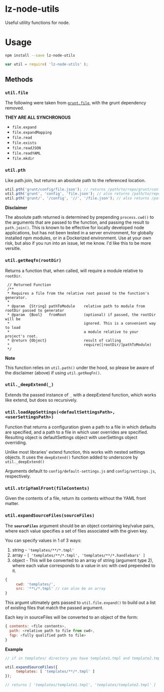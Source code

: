 lz-node-utils
=============

Useful utility functions for node.

# Usage

```bash
npm install --save lz-node-utils
```

```javascript
var util = require( 'lz-node-utils' );
```

## Methods

### `util.file`

The following were taken from [`grunt.file`](https://github.com/gruntjs/grunt/blob/master/lib/grunt/file.js), with the grunt dependency removed.

**THEY ARE ALL SYNCHRONOUS**

- `file.expand`
- `file.expandMapping`
- `file.read`
- `file.exists`
- `file.readJSON`
- `file.readYAML`
- `file.mkdir`

### `util.pth`

Like path.join, but returns an absolute path to the referenced location.

```javascript
util.pth('grunt/config/file.json'); // returns /path/to/repo/grunt/config/file.json
util.pth('grunt', 'config', 'file.json'); // also returns /path/to/repo/grunt/config/file.json
util.pth('grunt/', '/config', '//', '/file.json'); // also returns /path/to/repo/grunt/config/file.json
```

**Disclaimer**

The absolute path returned is determined by prepending `process.cwd()` to the arguments that are passed to the function, and passing the result to `path.join()`. This is known to be effective for locally developed node applications, but has not been tested in a server environment, for globally installed npm modules, or in a Dockerized environment. Use at your own risk, but also if you run into an issue, let me know. I'd like this to be more versitle.

### `util.getReqfn(rootDir)`

Returns a function that, when called, will require a module relative to `rootDir`.

     // Returned Function
     /**
     * Requires a file from the relative root passed to the function's generator.
     *
     * @param  {String} pathToModule    relative path to module from rootDir passed to generator
     * @param  {Bool}   fromRoot        (optional) if passed, the rootDir will be
     *                                  ignored. This is a convenient way to load
     *                                  a module relative to your project's root.
     * @return {Object}                 result of calling
     *                                  require([rootDir/]pathToModule)
     */

**Note**

This function relies on `util.path()` under the hood, so please be aware of the disclaimer (above) if using `util.getReqFn()`.

### `util._deepExtend(_)`

Extends the passed instance of `_` with a deepExtend function, which works like extend, but does so recursively.

### `util.loadAppSettings(<defaultSettingsPath>, <userSettingsPath>)`

Function that returns a configuration given a path to a file in which defaults are specified, and a path to a file in which user overrides are specified. Resulting object is defaultSettings object with userSettings object overriding.

Unlike most libraries' extend function, this works with nested settings objects. It uses the `deepExtend()` function added to underscore by `util._deepExtend()`

Arguments default to `config/default-settings.js` and `config/settings.js`, respectively.

### `util.stripYamlFront(fileContents)`

Given the contents of a file, return its contents without the YAML front matter.

### `util.expandSourceFiles(sourceFiles)`

The **`sourceFiles`** argument should be an object containing key/value pairs, where each value specifies a set of files associated with the given key.

You can specify values in 1 of 3 ways:

1. string - `'templates/**/*.tmpl'`
2. array - `[ 'templates/**/*.tmpl', 'templates/**/*.handlebars' ]`
3. object - This will be converted to an array of string (argument type 2), where each value corresponds to a value in src with cwd prepended to it.
```javascript
{
     cwd: 'templates/',
     src: '**\/*.tmpl' // can also be an array
}
```

This argumt ultimately gets passed to `util.file.expand()` to build out a list of existing files that match the passed argument.

Each key in sourceFiles will be converted to an object of the form:
```javascript
{ contents: <file contents>,
  path: <relative path to file from cwd>,
  fqp: <fully qualified path to file>
}
```

**Example**

```javascript
// if in templates/ directory you have template1.tmpl and template2.tmpl

util.expandSourceFiles({
     templates: [ 'templates/**/*.tmpl' ]
});

// returns [ 'templates/template1.tmpl', 'templates/template2.tmpl' ]
```

